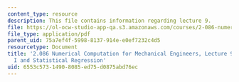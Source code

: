 ```yaml
---
content_type: resource
description: This file contains information regarding lecture 9.
file: https://ol-ocw-studio-app-qa.s3.amazonaws.com/courses/2-086-numerical-computation-for-mechanical-engineers-spring-2013/6553c57314908085ed75d0875abd76ec_MIT2_086S13_lecture9.pdf
file_type: application/pdf
parent_uid: 75a7ef4f-5998-8137-914e-e0ef7232c4d5
resourcetype: Document
title: '2.086 Numerical Computation for Mechanical Engineers, Lecture 9: Linear Algebra
  I and Statistical Regression'
uid: 6553c573-1490-8085-ed75-d0875abd76ec
---
```

